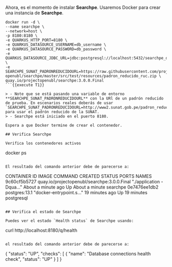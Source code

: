 Ahora, es el momento de instalar **Searchpe**. Usaremos Docker para crear una instancia de **Searchpe**.

```
docker run -d \
--name searchpe \
--network=host \
-p 8180:8180 \
-e QUARKUS_HTTP_PORT=8180 \
-e QUARKUS_DATASOURCE_USERNAME=db_username \
-e QUARKUS_DATASOURCE_PASSWORD=db_password \
-e QUARKUS_DATASOURCE_JDBC_URL=jdbc:postgresql://localhost:5432/searchpe_db \
-e SEARCHPE_SUNAT_PADRONREDUCIDOURL=https://raw.githubusercontent.com/project-openubl/searchpe/master/src/test/resources/padron_reducido_ruc.zip \
quay.io/projectopenubl/searchpe:3.0.0.Final
```{{execute T1}}

> - Note que se está pasando una variable de entorno **SEARCHPE_SUNAT_PADRONREDUCIDOURL** con la URl de un padrón reducido de prueba. En escenarios reales deberás de usar `SEARCHPE_SUNAT_PADRONREDUCIDOURL=http://www2.sunat.gob.pe/padron_reducido_ruc.zip` para usar el padrón reducido de la SUNAT.
> - Searchpe está iniciado en el puerto 8180.

Espera a que Docker termine de crear el contenedor.

## Verifica Searchpe

Verifica los contenedores activos

```
docker ps
```{{execute T1}}

El resultado del comando anterior debe de parecerse a:

```
CONTAINER ID   IMAGE                                         COMMAND                  CREATED              STATUS              PORTS     NAMES
9c60cf5b5727   quay.io/projectopenubl/searchpe:3.0.0.Final   "./application -Dqua…"   About a minute ago   Up About a minute             searchpe
0e7476ee1db2   postgres:13.1                                 "docker-entrypoint.s…"   19 minutes ago       Up 19 minutes                 postgresql
```

## Verifica el estado de Searchpe

Puedes ver el estado `Health status` de Searchpe usando:

```
curl http://localhost:8180/q/health
```{{execute T1}}

el resultado del comando anterior debe de parecerse a:

```
{
    "status": "UP",
    "checks": [
        {
            "name": "Database connections health check",
            "status": "UP"
        }
    ]
}
```
